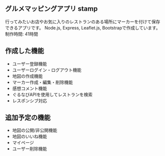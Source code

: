 ## グルメマッピングアプリ stamp
行ってみたいお店やお気に入りのレストランのある場所にマーカーを付けて保存できるアプリです。
Node.js, Express, Leaflet.js, Bootstrapで作成しています。
制作時間: 41時間

## 作成した機能
- ユーザー登録機能
- ユーザーログイン・ログアウト機能
- 地図の作成機能
- マーカー作成・編集・削除機能
- 感想コメント機能
- ぐるなびAPIを使用してレストランを検索
- レスポンシブ対応

## 追加予定の機能
- 地図の公開/非公開機能
- 地図のいいね機能
- マイページ
- ユーザー削除機能
